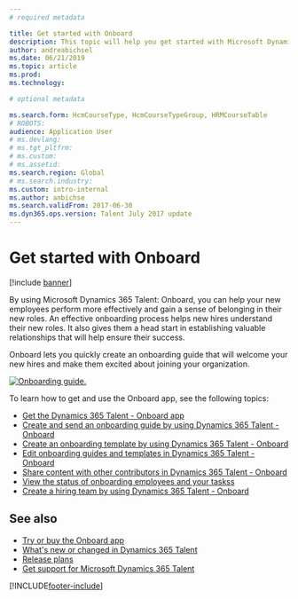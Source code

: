 ```yaml
---
# required metadata

title: Get started with Onboard
description: This topic will help you get started with Microsoft Dynamics 365 Talent - Onboard. Onboard helps your new hires get off to a strong start by giving them a guide that takes them smoothly through the onboarding process.
author: andreabichsel
ms.date: 06/21/2019
ms.topic: article
ms.prod:
ms.technology:

# optional metadata

ms.search.form: HcmCourseType, HcmCourseTypeGroup, HRMCourseTable
# ROBOTS:
audience: Application User
# ms.devlang:
# ms.tgt_pltfrm:
# ms.custom:
# ms.assetid:
ms.search.region: Global
# ms.search.industry:
ms.custom: intro-internal
ms.author: anbichse
ms.search.validFrom: 2017-06-30
ms.dyn365.ops.version: Talent July 2017 update
---
```


# Get started with Onboard

[!include [banner](includes/banner.md)]

By using Microsoft Dynamics 365 Talent: Onboard, you can help your new employees perform more effectively and gain a sense of belonging in their new roles. An effective onboarding process helps new hires understand their new roles. It also gives them a head start in establishing valuable relationships that will help ensure their success.

Onboard lets you quickly create an onboarding guide that will welcome your new hires and make them excited about joining your organization.

[![Onboarding guide.](./media/onboard-onboarding-guide.png)](./media/onboard-onboarding-guide.png)

To learn how to get and use the Onboard app, see the following topics:

- [Get the Dynamics 365 Talent - Onboard app](./onboard-get-app.md)
- [Create and send an onboarding guide by using Dynamics 365 Talent - Onboard](./onboard-create-guide.md)
- [Create an onboarding template by using Dynamics 365 Talent - Onboard](./onboard-create-template.md)
- [Edit onboarding guides and templates in Dynamics 365 Talent - Onboard](./onboard-edit-guides-templates.md)
- [Share content with other contributors in Dynamics 365 Talent - Onboard](./onboard-share-template.md)
- [View the status of onboarding employees and your taskss](./onboard-view-status.md)
- [Create a hiring team by using Dynamics 365 Talent - Onboard](./onboard-create-team.md)

## See also

- [Try or buy the Onboard app](https://dynamics.microsoft.com/talent/onboard/)
- [What's new or changed in Dynamics 365 Talent](./whats-new.md)
- [Release plans](/business-applications-release-notes/index)
- [Get support for Microsoft Dynamics 365 Talent](./talent-support.md)


[!INCLUDE[footer-include](../includes/footer-banner.md)]